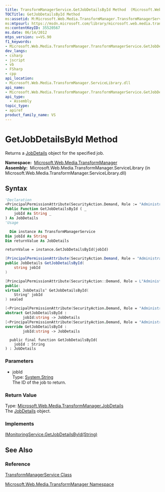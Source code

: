 ```yaml
---
title: TransformManagerService.GetJobDetailsById Method  (Microsoft.Web.Media.TransformManager)
TOCTitle: GetJobDetailsById Method
ms:assetid: M:Microsoft.Web.Media.TransformManager.TransformManagerService.GetJobDetailsById(System.String)
ms:mtpsurl: https://msdn.microsoft.com/library/microsoft.web.media.transformmanager.transformmanagerservice.getjobdetailsbyid(v=VS.90)
ms:contentKeyID: 35520567
ms.date: 06/14/2012
mtps_version: v=VS.90
f1_keywords:
- Microsoft.Web.Media.TransformManager.TransformManagerService.GetJobDetailsById
dev_langs:
- csharp
- jscript
- vb
- FSharp
- cpp
api_location:
- Microsoft.Web.Media.TransformManager.ServiceLibrary.dll
api_name:
- Microsoft.Web.Media.TransformManager.TransformManagerService.GetJobDetailsById
api_type:
  - Assembly
topic_type:
- apiref
product_family_name: VS
---
```


# GetJobDetailsById Method

Returns a [JobDetails](jobdetails-class-microsoft-web-media-transformmanager.md) object for the specified job.

**Namespace:**  [Microsoft.Web.Media.TransformManager](microsoft-web-media-transformmanager-namespace.md)  
**Assembly:**  Microsoft.Web.Media.TransformManager.ServiceLibrary (in Microsoft.Web.Media.TransformManager.ServiceLibrary.dll)

## Syntax

```vb
'Declaration
<PrincipalPermissionAttribute(SecurityAction.Demand, Role := "Administrators")> _
Public Function GetJobDetailsById ( _
    jobId As String _
) As JobDetails
'Usage

  Dim instance As TransformManagerService
Dim jobId As String
Dim returnValue As JobDetails

returnValue = instance.GetJobDetailsById(jobId)
```

```csharp
[PrincipalPermissionAttribute(SecurityAction.Demand, Role = "Administrators")]
public JobDetails GetJobDetailsById(
    string jobId
)
```

```cpp
[PrincipalPermissionAttribute(SecurityAction::Demand, Role = L"Administrators")]
public:
virtual JobDetails^ GetJobDetailsById(
    String^ jobId
) sealed
```

``` fsharp
[<PrincipalPermissionAttribute(SecurityAction.Demand, Role = "Administrators")>]
abstract GetJobDetailsById : 
        jobId:string -> JobDetails 
[<PrincipalPermissionAttribute(SecurityAction.Demand, Role = "Administrators")>]
override GetJobDetailsById : 
        jobId:string -> JobDetails 
```

```jscript
  public final function GetJobDetailsById(
    jobId : String
) : JobDetails
```

### Parameters

  - jobId  
    Type: [System.String](https://msdn.microsoft.com/library/s1wwdcbf)  
    The ID of the job to return.  

### Return Value

Type: [Microsoft.Web.Media.TransformManager.JobDetails](jobdetails-class-microsoft-web-media-transformmanager.md)  
The [JobDetails](jobdetails-class-microsoft-web-media-transformmanager.md) object.  

### Implements

[IMonitoringService.GetJobDetailsById(String)](imonitoringservice-getjobdetailsbyid-method-microsoft-web-media-transformmanager.md)  

## See Also

### Reference

[TransformManagerService Class](transformmanagerservice-class-microsoft-web-media-transformmanager.md)

[Microsoft.Web.Media.TransformManager Namespace](microsoft-web-media-transformmanager-namespace.md)

